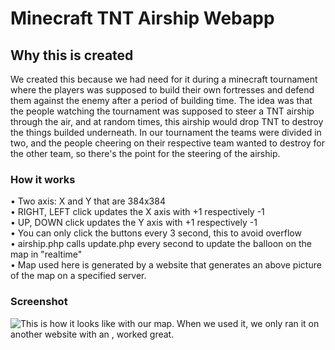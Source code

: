 # Minecraft TNT Airship Webapp

## Why this is created
We created this because we had need for it during a minecraft tournament where the players was supposed to build their own fortresses and defend them against the enemy after a period of building time. The idea was that the people watching the tournament was supposed to steer a TNT airship through the air, and at random times, this airship would drop TNT to destroy the things builded underneath. In our tournament the teams were divided in two, and the people cheering on their respective team wanted to destroy for the other team, so there's the point for the steering of the airship.

### How it works
• Two axis: X and Y that are 384x384 <br>
• RIGHT, LEFT click updates the X axis with +1 respectively -1 <br>
• UP, DOWN click updates the Y axis with +1 respectively -1 <br>
• You can only click the buttons every 3 second, this to avoid overflow<br>
• airship.php calls update.php every second to update the balloon on the map in "realtime" <br>
• Map used here is generated by a website that generates an above picture of the map on a specified server. <br>

### Screenshot
![This is how it looks like with our map. When we used it, we only ran it on another website with an <iframe>, worked great.](https://i.gyazo.com/1c70f3de3b6e2327bbecdefac3f93d62.png)
